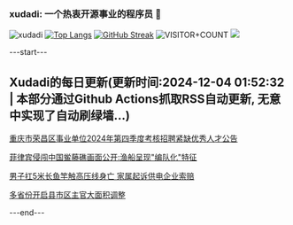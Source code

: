 ### xudadi: 一个热衷开源事业的程序员 👋

![xudadi](https://github-readme-stats-git-masterorgs-github-readme-stats-team.vercel.app/api?username=xudadi)
[![Top Langs](https://github-readme-stats.vercel.app/api/top-langs/?username=xudadi)](https://github.com/anuraghazra/github-readme-stats)
[![GitHub Streak](https://streak-stats.demolab.com?user=xudadi&locale=zh_Hans)](https://git.io/streak-stats)
![VISITOR+COUNT](https://komarev.com/ghpvc/?username=xudadi&label=VISITOR+COUNT)
![](https://raw.githubusercontent.com/xudadi/xudadi/main/assets/github-contribution-grid-snake.svg)


---start---

## Xudadi的每日更新(更新时间:2024-12-04 01:52:32 | 本部分通过Github Actions抓取RSS自动更新, 无意中实现了自动刷绿墙...)

[重庆市荣昌区事业单位2024年第四季度考核招聘紧缺优秀人才公告](https://www.gongkaoleida.com/article/2217214)

[菲律宾侵闯中国鲎藤礁画面公开:渔船呈现"编队化"特征](https://m.163.com/news/article/JIG4RORH0514R9OJ.html)

[男子扛5米长鱼竿触高压线身亡 家属起诉供电企业索赔](https://m.163.com/news/article/JIG4GFJ3051492T3.html)

[多省份开启县市区主官大面积调整](https://m.163.com/news/article/JIG0QKBT0514R9P4.html)

---end---
